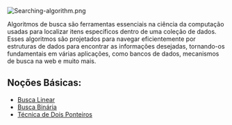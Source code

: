 ![Searching-algorithm.png](..%2F..%2F..%2F..%2FAppData%2FLocal%2FTemp%2FSearching-algorithm.png)

Algoritmos de busca são ferramentas essenciais na ciência da computação usadas para localizar itens específicos dentro
de uma coleção de dados. Esses algoritmos são projetados para navegar eficientemente por estruturas de dados para
encontrar as informações desejadas, tornando-os fundamentais em várias aplicações, como bancos de dados, mecanismos de
busca na web e muito mais.

## Noções Básicas:
- [Busca Linear](./busca-linear)
- [Busca Binária](./busca-binaria)
- [Técnica de Dois Ponteiros](./busca-dois-ponteiros)
